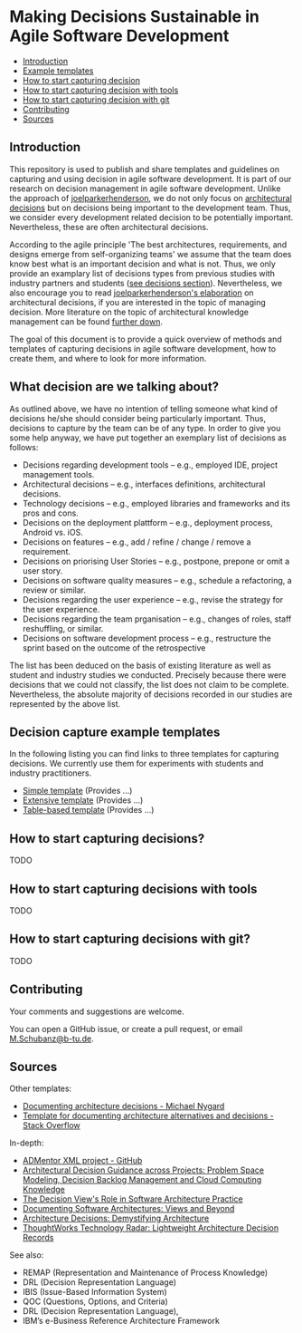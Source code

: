 # Making Decisions Sustainable in Agile Software Development

* [Introduction](#introduction)
* [Example templates](#decision-templates)
* [How to start capturing decision](#how-to-start-capturing)
* [How to start capturing decision with tools](#how-to-start-capturing-with-tools)
* [How to start capturing decision with git](#how-to-start-capturing-decisions-with-git)
* [Contributing](#contributing)
* [Sources](#sources)


<h2><a name="introduction">Introduction</a></h2>


This repository is used to publish and share templates and guidelines on capturing and using decision in agile software development. It is part of our research on decision management in agile software development. Unlike the approach of [joelparkerhenderson](https://github.com/joelparkerhenderson/architecture_decision_record/), we do not only focus on [architectural decisions](https://github.com/joelparkerhenderson/architecture_decision_record/#introduction) but on decisions being important to the development team. Thus, we consider every development related decision to be potentially important. Nevertheless, these are often architectural decisions.


According to the agile principle 'The best architectures, requirements, and designs emerge from self-organizing teams' we assume that the team does know best what is an important decision and what is not. Thus, we only provide an examplary list of decisions types from previous studies with industry partners and students ([see decisions section](#decisions)). Nevertheless, we also encourage you to read [joelparkerhenderson's elaboration](https://github.com/joelparkerhenderson/architecture_decision_record/#introduction) on architectural decisions, if you are interested in the topic of managing decision. More literature on the topic of architectural knowledge management can be found [further down](#sources).

The goal of this document is to provide a quick overview of methods and templates of capturing decisions in agile software development, how to create them, and where to look for more information.



<h2><a name="decisions">What decision are we talking about?</a></h2>

As outlined above, we have no intention of telling someone what kind of decisions he/she should consider being particularly important. Thus, decisions to capture by the team can be of any type. In order to give you some help anyway, we have put together an exemplary list of decisions as follows:

* Decisions regarding development tools – e.g., employed IDE, project management tools.
* Architectural decisions – e.g., interfaces definitions, architectural decisions. 
* Technology decisions – e.g., employed libraries and frameworks and its pros and cons.
* Decisions on the deployment plattform – e.g., deployment process, Android vs. iOS.
* Decisions on features – e.g., add / refine / change / remove a requirement.
* Decisions on priorising User Stories – e.g., postpone, prepone or omit a user story.
* Decisions on software quality measures – e.g., schedule a refactoring, a review or similar.
* Decisions regarding the user experience – e.g., revise the strategy for the user experience.
* Decisions regarding the team prganisation – e.g., changes of roles, staff reshuffling, or similar.
* Decisions on software development process – e.g., restructure the sprint based on the outcome of the retrospective

The list has been deduced on the basis of existing literature as well as student and industry studies we conducted. Precisely because there were decisions that we could not classify, the list does not claim to be complete. Nevertheless, the absolute majority of decisions recorded in our studies are represented by the above list.

<h2><a name="decision-templates">Decision capture example templates</a></h2>

In the following listing you can find links to three templates for capturing decisions. We currently use them for experiments with students and industry practitioners. 

* [Simple template](templates/captureTemplate_simple.md) (Provides ...)
* [Extensive template](templates/captureTemplate_full.md) (Provides ...)
* [Table-based template](templates/captureTemplate_table.md) (Provides ...)


<h2><a name="how-to-start-capturing">How to start capturing decisions?</a></h2>

TODO 

<h2><a name="how-to-start-capturing-with-tools">How to start capturing decisions with tools</a></h2>

TODO 

<h2><a name="how-to-start-capturing-decisions-with-git">How to start capturing decisions with git?</a></h2>

TODO

<h2><a name="contributing">Contributing</a></h2>

Your comments and suggestions are welcome.

You can open a GitHub issue, or create a pull request, or email M.Schubanz@b-tu.de.

<h2><a name="sources">Sources</a></h2>

Other templates:

* [Documenting architecture decisions - Michael Nygard](http://thinkrelevance.com/blog/2011/11/15/documenting-architecture-decisions)
* [Template for documenting architecture alternatives and decisions - Stack Overflow](http://stackoverflow.com/questions/7104735/template-for-documenting-architecture-alternatives-and-decisions)

In-depth:

* [ADMentor XML project - GitHub](https://github.com/IFS-HSR/ADMentor)
* [Architectural Decision Guidance across Projects: Problem Space Modeling, Decision Backlog Management and Cloud Computing Knowledge](https://www.ifs.hsr.ch/fileadmin/user_upload/customers/ifs.hsr.ch/Home/projekte/ADMentor-WICSA2015ubmissionv11nc.pdf)
* [The Decision View's Role in Software Architecture Practice](https://www.computer.org/csdl/mags/so/2009/02/mso2009020036-abs.html)
* [Documenting Software Architectures: Views and Beyond](http://resources.sei.cmu.edu/library/asset-view.cfm?assetID=30386)
* [Architecture Decisions: Demystifying Architecture](https://www.utdallas.edu/~chung/SA/zz-Impreso-architecture_decisions-tyree-05.pdf)
* [ThoughtWorks Technology Radar: Lightweight Architecture Decision Records](https://www.thoughtworks.com/radar/techniques/lightweight-architecture-decision-records)

See also:

* REMAP (Representation and Maintenance of Process Knowledge)
* DRL (Decision Representation Language)
* IBIS (Issue-Based Information System)
* QOC (Questions, Options, and Criteria)
* DRL (Decision Representation Language),
* IBM’s e-Business Reference Architecture Framework


